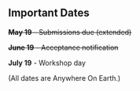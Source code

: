 ## Important Dates

~~**May 19** - Submissions due (extended)~~

~~**June 19** - Acceptance notification~~

**July 19** - Workshop day

(All dates are Anywhere On Earth.)
